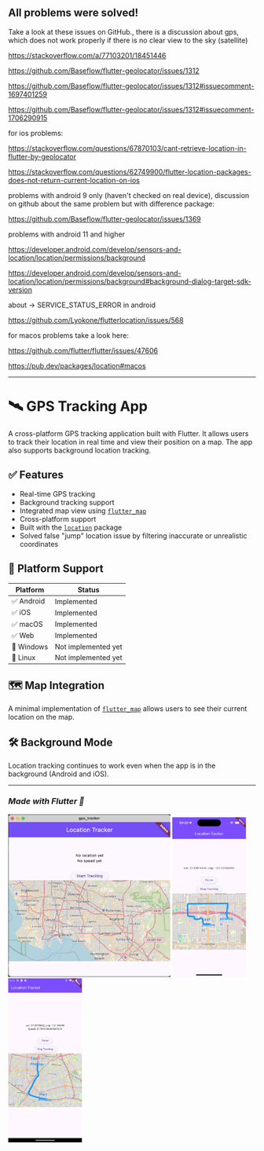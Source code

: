 ## All problems were solved!


Take a look at these issues on GitHub., 
there is a discussion about gps, which does not work properly if there is no clear view to the sky (satellite)


https://stackoverflow.com/a/77103201/18451446

https://github.com/Baseflow/flutter-geolocator/issues/1312

https://github.com/Baseflow/flutter-geolocator/issues/1312#issuecomment-1697401259

https://github.com/Baseflow/flutter-geolocator/issues/1312#issuecomment-1706290915


for ios problems:

https://stackoverflow.com/questions/67870103/cant-retrieve-location-in-flutter-by-geolocator

https://stackoverflow.com/questions/62749900/flutter-location-packages-does-not-return-current-location-on-ios

problems with android 9 only (haven't checked on real device), discussion on github about the same 
problem but with difference package:

https://github.com/Baseflow/flutter-geolocator/issues/1369


problems with android 11 and higher

https://developer.android.com/develop/sensors-and-location/location/permissions/background

https://developer.android.com/develop/sensors-and-location/location/permissions/background#background-dialog-target-sdk-version


about -> SERVICE_STATUS_ERROR in android

https://github.com/Lyokone/flutterlocation/issues/568


for macos problems take a look here:

https://github.com/flutter/flutter/issues/47606

https://pub.dev/packages/location#macos

-------------------------------------
# 🛰️ GPS Tracking App

A cross-platform GPS tracking application built with Flutter. It allows users to track their location in real time and view their position on a map. The app also supports background location tracking.

## ✅ Features

- Real-time GPS tracking
- Background tracking support
- Integrated map view using [`flutter_map`](https://pub.dev/packages/flutter_map)
- Cross-platform support
- Built with the [`location`](https://pub.dev/packages/location) package
- Solved false "jump" location issue by filtering inaccurate or unrealistic coordinates

## 📱 Platform Support

| Platform | Status            |
|----------|-------------------|
| ✅ Android | Implemented       |
| ✅ iOS     | Implemented       |
| ✅ macOS   | Implemented       |
| ✅ Web     | Implemented       |
| 🚫 Windows | Not implemented yet |
| 🚫 Linux   | Not implemented yet |

## 🗺️ Map Integration

A minimal implementation of [`flutter_map`](https://pub.dev/packages/flutter_map) allows users to see their current location on the map.

## 🛠️ Background Mode

Location tracking continues to work even when the app is in the background (Android and iOS).

---

### *Made with Flutter 💙*

<p align="left">
  <img src="https://raw.githubusercontent.com/sb-dor/gps_tracker/refs/heads/main/assets/readme_pics/macos.png" width="330" />
  <img src="https://raw.githubusercontent.com/sb-dor/gps_tracker/refs/heads/main/assets/readme_pics/ios_simulator_pic.png" width="150" />
  <img src="https://raw.githubusercontent.com/sb-dor/gps_tracker/refs/heads/main/assets/readme_pics/android_simulator.png" width="150" />
</p>